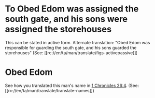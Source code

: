 # To Obed Edom was assigned the south gate, and his sons were assigned the storehouses

This can be stated in active form. Alternate translation: "Obed Edom was responsible for guarding the south gate, and his sons guarded the storehouses" (See: [[rc://en/ta/man/translate/figs-activepassive]])

# Obed Edom

See how you translated this man's name in [1 Chronicles 26:4](../26/04.md). (See: [[rc://en/ta/man/translate/translate-names]])

